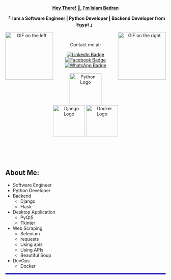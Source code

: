 <div align="center">
  <p><strong><a href="https://github.com/islam302">Hey There! 👋, I'm Islam Badran</a></strong></p>
  <p><strong>「 I am a Software Engineer | Python Developer | Backend Developer from Egypt 」</strong></p>

  <div align="center">
    <img align="right" width="150" src="https://user-images.githubusercontent.com/65187002/144930161-2f783401-8d27-4fdf-a2f7-cc0ba32f1f1f.gif" alt="GIF on the right">
    <img align="left" width="150" src="https://user-images.githubusercontent.com/65187002/144930161-2f783401-8d27-4fdf-a2f7-cc0ba32f1f1f.gif" alt="GIF on the left">
  </div>
  
  <br>
  
  <div align="center">
    <p>Contact me at:</p>
    <a href="https://www.linkedin.com/in/islam-badran-39a577225?utm_source=share&utm_campaign=share_via&utm_content=profile&utm_medium=android_app" target="_blank">
      <img src="https://img.shields.io/badge/LinkedIn-0077B5?style=for-the-badge&logo=linkedin&logoColor=white" alt="LinkedIn Badge">
    </a>
    <a href="https://www.facebook.com/islam.badran.77?locale=ar_AR" target="_blank">
      <img src="https://img.shields.io/badge/Facebook-1877F2?style=for-the-badge&logo=facebook&logoColor=white" alt="Facebook Badge">
    </a> 
    <a href="https://wa.link/bc2uxp" target="_blank">
      <img src="https://img.shields.io/badge/WhatsApp-25D366?style=for-the-badge&logo=whatsapp&logoColor=white" alt="WhatsApp Badge">
    </a>
  </div>
      
<div align="center">
  <br>
  
  <img src="[https://github.com/your-username/your-repository/raw/main/path/to/python-logo.png](https://camo.githubusercontent.com/52ec9548f75773e7841dd77f89a654e8a0bc2cce02da2eb43f84240f50351512/68747470733a2f2f74656368737461636b2d67656e657261746f722e76657263656c2e6170702f707974686f6e2d69636f6e2e737667)" alt="Python Logo" width="100">
  
  <img src="[https://github.com/your-username/your-repository/raw/main/path/to/django-logo.png](https://camo.githubusercontent.com/b24750380ccf58b0c7d79c7875d7300b2b99a49061c7e4199ac077c4713f7156/68747470733a2f2f74656368737461636b2d67656e657261746f722e76657263656c2e6170702f646a616e676f2d69636f6e2e737667)" alt="Django Logo" width="100">
  
  <img src="[https://github.com/your-username/your-repository/raw/main/path/to/flask-logo.png](https://camo.githubusercontent.com/2d821f427e22599bab98d58d10af94518c146882fb0037e742f69354aacacb6c/68747470733a2f2f74656368737461636b2d67656e657261746f722e76657263656c2e6170702f646f636b65722d69636f6e2e737667)" alt="Docker Logo" width="100">
</div>

</div>

<div>
  <a name="about-me"></a>
  <br><br><br><br
  <hr style="border: none; border-top: 3px solid #ff0000;">


  <h2>About Me:</h2>
  <ul>
    <li>Software Engineer</li>
    <li>Python Developer</li>
    <li>Backend
      <ul>
        <li>Django</li>
        <li>Flask</li>
      </ul>
    </li>
    <li>Desktop Application
      <ul>
        <li>PyQt5</li>
        <li>Tkinter</li>
      </ul>
    </li>
    <li>Web Scraping
      <ul>
        <li>Selenium</li>
        <li>requests</li>
        <li>Using apis</li>
        <li>Using APIs</li>
        <li>Beautiful Soup</li>
      </ul>
    </li>
    <li>DevOps
      <ul>
        <li>Docker</li>
      </ul>
    </li>
  </ul>
  <hr style="border: none; border-bottom: 3px solid #0000ff;">
</div>
